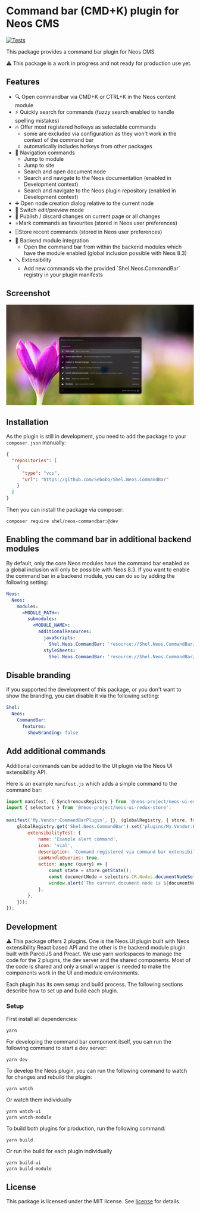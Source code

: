 # Command bar (CMD+K) plugin for Neos CMS

[![Tests](https://github.com/Sebobo/Shel.Neos.CommandBar/actions/workflows/tests.yml/badge.svg)](https://github.com/Sebobo/Shel.Neos.CommandBar/actions/workflows/tests.yml)

This package provides a command bar plugin for Neos CMS.

⚠️ This package is a work in progress and not ready for production use yet.

## Features

* 🔍 Open commandbar via CMD+K or CTRL+K in the Neos content module
* ⚡️ Quickly search for commands (fuzzy search enabled to handle spelling mistakes)
* 🔥 Offer most registered hotkeys as selectable commands 
  * some are excluded via configuration as they won't work in the context of the command bar
  * automatically includes hotkeys from other packages
* 🧭 Navigation commands
  * Jump to module
  * Jump to site
  * Search and open document node
  * Search and navigate to the Neos documentation (enabled in Development context)
  * Search and navigate to the Neos plugin repository (enabled in Development context)
* ➕ Open node creation dialog relative to the current node
* 📝 Switch edit/preview mode
* 📰 Publish / discard changes on current page or all changes
* ⭐️Mark commands as favourites (stored in Neos user preferences)
* 🗄️Store recent commands (stored in Neos user preferences)
* 🧩 Backend module integration
  * Open the command bar from within the backend modules which have the module enabled (global inclusion possible with Neos 8.3)
* 🪛 Extensibility
  * Add new commands via the provided ´Shel.Neos.CommandBar` registry in your plugin manifests

## Screenshot

![Main window](Documentation/index-commandbar.jpeg)

## Installation

As the plugin is still in development, you need to add the package to your `composer.json` manually:

```json
{
  "repositories": [
    {
      "type": "vcs",
      "url": "https://github.com/Sebobo/Shel.Neos.CommandBar"
    }
  ]
}
```

Then you can install the package via composer:

```console
composer require shel/neos-commandbar:@dev
```

## Enabling the command bar in additional backend modules

By default, only the core Neos modules have the command bar enabled as a global inclusion will only be possible with Neos 8.3. 
If you want to enable the command bar in a backend module, you can do so by adding the following setting:

```yaml
Neos:
  Neos:
    modules:
      <MODULE_PATH>:
        submodules:
          <MODULE_NAME>:
            additionalResources: 
              javaScripts:
                Shel.Neos.CommandBar: 'resource://Shel.Neos.CommandBar/Public/Module.js'
              styleSheets:
                Shel.Neos.CommandBar: 'resource://Shel.Neos.CommandBar/Public/Module.css'
```

## Disable branding

If you supported the development of this package, or you don't want to show the branding, you can disable it via the following setting:

```yaml
Shel:
  Neos:
    CommandBar:
      features:
        showBranding: false
```

## Add additional commands

Additional commands can be added to the UI plugin via the Neos UI extensibility API.

Here is an example `manifest.js` which adds a simple command to the command bar:

```javascript
import manifest, { SynchronousRegistry } from '@neos-project/neos-ui-extensibility';
import { selectors } from '@neos-project/neos-ui-redux-store';

manifest('My.Vendor:CommandBarPlugin', {}, (globalRegistry, { store, frontendConfiguration }) => {
    globalRegistry.get('Shel.Neos.CommandBar').set('plugins/My.Vendor:Example.Alert', () => ({
        extensibilityTest: {
            name: 'Example alert command',
            icon: 'vial',
            description: 'Command registered via command bar extensibility',
            canHandleQueries: true,
            action: async (query) => {
                const state = store.getState();
                const documentNode = selectors.CR.Nodes.documentNodeSelector(state);
                window.alert(`The current document node is ${documentNode.label} and the query is ${query}.`);
            },
        },
    }));
});
```

## Development

⚠️ This package offers 2 plugins. One is the Neos.UI plugin built with Neos extensibility React based API and the other 
is the backend module plugin built with ParcelJS and Preact.
We use yarn workspaces to manage the code for the 2 plugins, the dev server and the shared components.
Most of the code is shared and only a small wrapper is needed to make the components work in the UI and module environments.

Each plugin has its own setup and build process. The following sections describe how to set up and build each plugin.

### Setup

First install all dependencies:

```console
yarn
```

For developing the command bar component itself, you can run the following command to start a dev server:

```console
yarn dev
```

To develop the Neos plugin, you can run the following command to watch for changes and rebuild the plugin:

```console
yarn watch
```

Or watch them individually

```console
yarn watch-ui
yarn watch-module
```

To build both plugins for production, run the following command:

```console
yarn build
```

Or run the build for each plugin individually

```console
yarn build-ui
yarn build-module
```

## License

This package is licensed under the MIT license. See [license](LICENSE.txt) for details.
